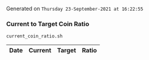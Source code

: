 Generated on `Thursday 23-September-2021 at 16:22:55`

### Current to Target Coin Ratio
`current_coin_ratio.sh`

Date|Current|Target|Ratio
---|---|---|---
